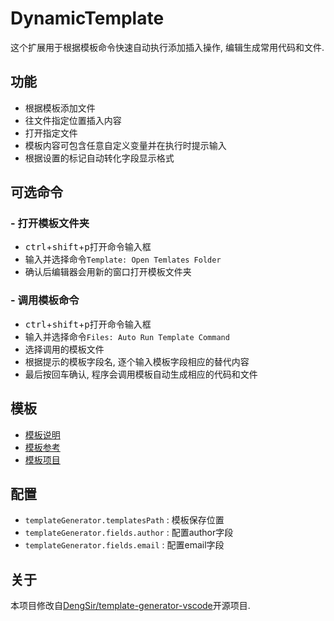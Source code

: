 # DynamicTemplate

这个扩展用于根据模板命令快速自动执行添加插入操作, 编辑生成常用代码和文件.

## 功能

* 根据模板添加文件
* 往文件指定位置插入内容
* 打开指定文件
* 模板内容可包含任意自定义变量并在执行时提示输入
* 根据设置的标记自动转化字段显示格式

## 可选命令

### - 打开模板文件夹

* <kbd>ctrl</kbd>+<kbd>shift</kbd>+<kbd>p</kbd>打开命令输入框
* 输入并选择命令`Template: Open Temlates Folder`
* 确认后编辑器会用新的窗口打开模板文件夹

### - 调用模板命令

* <kbd>ctrl</kbd>+<kbd>shift</kbd>+<kbd>p</kbd>打开命令输入框
* 输入并选择命令`Files: Auto Run Template Command`
* 选择调用的模板文件
* 根据提示的模板字段名, 逐个输入模板字段相应的替代内容
* 最后按回车确认, 程序会调用模板自动生成相应的代码和文件

## 模板

* [模板说明](https://github.com/seawait/DTTemplates/blob/master/README.md)
* [模板参考](https://github.com/seawait/DTTemplates/blob/master/TEMPLATES.md)
* [模板项目](https://github.com/seawait/DTTemplates)

## 配置

* `templateGenerator.templatesPath` : 模板保存位置
* `templateGenerator.fields.author` : 配置author字段
* `templateGenerator.fields.email` : 配置email字段

## 关于

本项目修改自[DengSir/template-generator-vscode](https://github.com/DengSir/template-generator-vscode/blob/master/LICENSE.md)开源项目.
